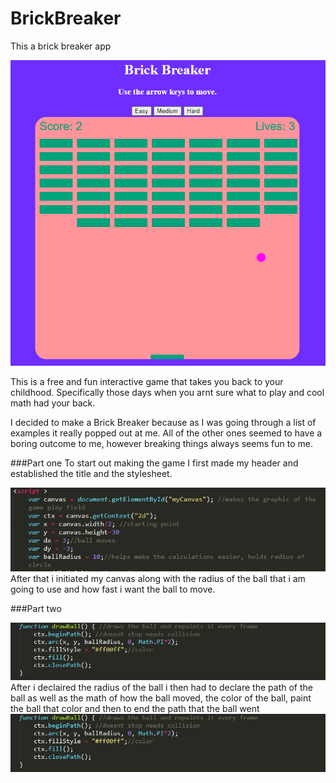 # BrickBreaker
This a brick breaker app
<div align="center"> <img src="assets/brickbreaker.png"></div>

This is a free and fun interactive game that takes you back to your childhood. Specifically those days when you arnt sure what to play and cool math had your back.

I decided to make a Brick Breaker because as I was going through a list of examples it really popped out at me. All of the other ones seemed to have a boring outcome to me, however breaking things always seems fun to me.

###Part one
To start out making the game I first made my header and established the title and the stylesheet.
<div align="center"> <img src="assets/Part1.png"></div>
After that i initiated my canvas along with the radius of the ball that i am going to use and how fast i want the ball to move. 

###Part two
<div align="center"> <img src="assets/Part2.png"></div>
After i declaired the radius of the ball i then had to declare the path of the ball as well as the math of how the ball moved, the color of the ball, paint the ball that color and then to end the path that the ball went 
  
<div align="center"> <img src="assets/Part2.png"></div>

